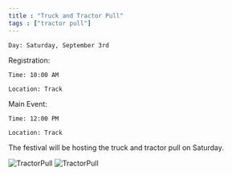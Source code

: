 ```yaml
---
title : "Truck and Tractor Pull"
tags : ["tractor pull"]
---
```


`Day: Saturday, September 3rd`

Registration:

`Time: 10:00 AM`

`Location: Track`

Main Event:

`Time: 12:00 PM`

`Location: Track`

The festival will be hosting the truck and tractor pull on Saturday.

![TractorPull](/img/events/tractorpull/tractorpull1.jpg)
![TractorPull](/img/events/tractorpull/tractorpull2.jpg)